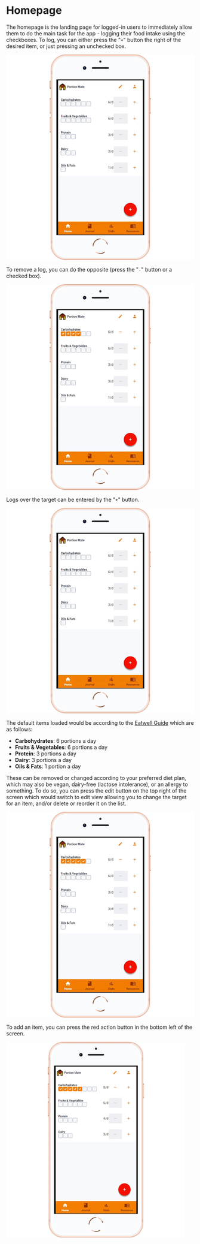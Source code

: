 # Homepage

The homepage is the landing page for logged-in users to immediately allow them to do the main task for the app - logging their food intake using the checkboxes. To log, you can either press the "`+`" button the right of the desired item, or just pressing an unchecked box.

![add log](../assets/add-log.gif)

To remove a log, you can do the opposite (press the "`-`" button or a checked box).

![remove log](../assets/remove-log.gif)

Logs over the target can be entered by the "`+`" button.

![over log](../assets/over-log.gif)

The default items loaded would be according to the [Eatwell Guide](https://www.gov.uk/government/publications/the-eatwell-guide) which are as follows:

- **Carbohydrates**: 6 portions a day
- **Fruits & Vegetables**: 6 portions a day
- **Protein**: 3 portions a day
- **Dairy**: 3 portions a day
- **Oils & Fats**: 1 portion a day

These can be removed or changed according to your preferred diet plan, which may also be vegan, dairy-free (lactose intolerance), or an allergy to something. To do so, you can press the edit button on the top right of the screen which would switch to edit view allowing you to change the target for an item, and/or delete or reorder it on the list.

![edit items](../assets/edit-home.gif)

To add an item, you can press the red action button in the bottom left of the screen.

![add items](../assets/add-item.gif)
